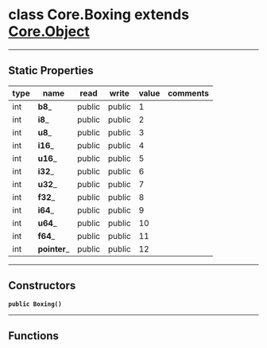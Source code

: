 class Core.Boxing extends [Core.Object](Core.Object.md)
===

---
Static Properties
---
|type|name|read|write|value|comments|
|--- |--- |--- |--- |--- |--- |
|int|__b8___|public|public|1||
|int|__i8___|public|public|2||
|int|__u8___|public|public|3||
|int|__i16___|public|public|4||
|int|__u16___|public|public|5||
|int|__i32___|public|public|6||
|int|__u32___|public|public|7||
|int|__f32___|public|public|8||
|int|__i64___|public|public|9||
|int|__u64___|public|public|10||
|int|__f64___|public|public|11||
|int|__pointer___|public|public|12||

---
Constructors
---

__`public Boxing()`__
<div style="margin:1em">

</div>


---
Functions
---
